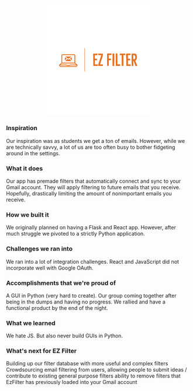 <p align="center">
  <img src="logo.png" style="width:60%;"/>
</p>

### Inspiration
Our inspiration was as students we get a ton of emails. However, while we are technically savvy, a lot of us are too often busy to bother fidgeting around in the settings.

### What it does
Our app has premade filters that automatically connect and sync to your Gmail account. They will apply filtering to future emails that you receive. Hopefully, drastically limiting the amount of nonimportant emails you receive.

### How we built it
We originally planned on having a Flask and React app. However, after much struggle we pivoted to a strictly Python application.

### Challenges we ran into
We ran into a lot of integration challenges. React and JavaScript did not incorporate well with Google OAuth.

### Accomplishments that we're proud of
A GUI in Python (very hard to create). Our group coming together after being in the dumps and having no progress. We rallied and have a functional product by the end of the night.

### What we learned
We hate JS. But also never build GUIs in Python.

### What's next for EZ Filter
Building up our filter database with more useful and complex filters
Crowdsourcing email filtering from users, allowing people to submit ideas / contribute to existing general purpose filters
ability to remove filters that EzFilter has previously loaded into your Gmail account
